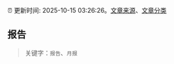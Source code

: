 :alarm_clock: 更新时间: 2025-10-15 03:26:26。[文章来源](/README.md)、[文章分类](/TAGS.md)

## 报告


> 关键字：`报告`、`月报`



